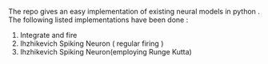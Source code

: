 The repo gives an easy implementation of existing neural models in python . The following listed implementations have been done : 

1) Integrate and fire  
2) Ihzhikevich Spiking Neuron ( regular firing ) 
3) Ihzhikevich Spiking Neuron(employing Runge Kutta)
